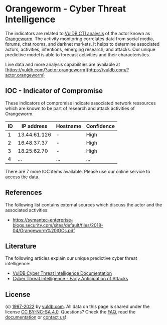 # Orangeworm - Cyber Threat Intelligence

The indicators are related to [VulDB CTI analysis](https://vuldb.com/?kb.cti) of the actor known as [Orangeworm](https://vuldb.com/?actor.orangeworm). The activity monitoring correlates data from social media, forums, chat rooms, and darknet markets. It helps to determine associated actors, activities, intentions, emerging research, and attacks. Our unique predictive model is able to forecast activities and their characteristics.

Live data and more analysis capabilities are available at [https://vuldb.com/?actor.orangeworm](https://vuldb.com/?actor.orangeworm)

## IOC - Indicator of Compromise

These indicators of compromise indicate associated network ressources which are known to be part of research and attack activities of Orangeworm.

ID | IP address | Hostname | Confidence
-- | ---------- | -------- | ----------
1 | 13.44.61.126 | - | High
2 | 16.48.37.37 | - | High
3 | 18.25.62.70 | - | High
4 | ... | ... | ...

There are 7 more IOC items available. Please use our online service to access the data.

## References

The following list contains external sources which discuss the actor and the associated activities:

* https://symantec-enterprise-blogs.security.com/sites/default/files/2018-04/Orangeworm%20IOCs.pdf

## Literature

The following articles explain our unique predictive cyber threat intelligence:

* [VulDB Cyber Threat Intelligence Documentation](https://vuldb.com/?kb.cti)
* [Cyber Threat Intelligence - Early Anticipation of Attacks](https://www.scip.ch/en/?labs.20201022)

## License

(c) [1997-2022](https://vuldb.com/?kb.changelog) by [vuldb.com](https://vuldb.com/?kb.about). All data on this page is shared under the license [CC BY-NC-SA 4.0](https://creativecommons.org/licenses/by-nc-sa/4.0/). Questions? Check the [FAQ](https://vuldb.com/?kb.faq), read the [documentation](https://vuldb.com/?kb) or [contact us](https://vuldb.com/?contact)!
